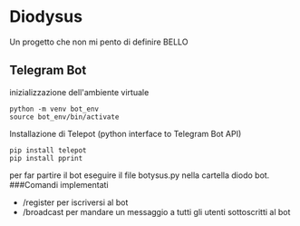 # Diodysus
Un progetto che non mi pento di definire BELLO
## Telegram Bot 
inizializzazione dell'ambiente virtuale
```
python -m venv bot_env
source bot_env/bin/activate
```
Installazione di Telepot (python interface to Telegram Bot API)
```
pip install telepot
pip install pprint
```
per far partire il bot eseguire il file botysus.py nella cartella diodo bot.
###Comandi implementati
- /register per iscriversi al bot 
- /broadcast per mandare un messaggio a tutti gli utenti sottoscritti al bot

